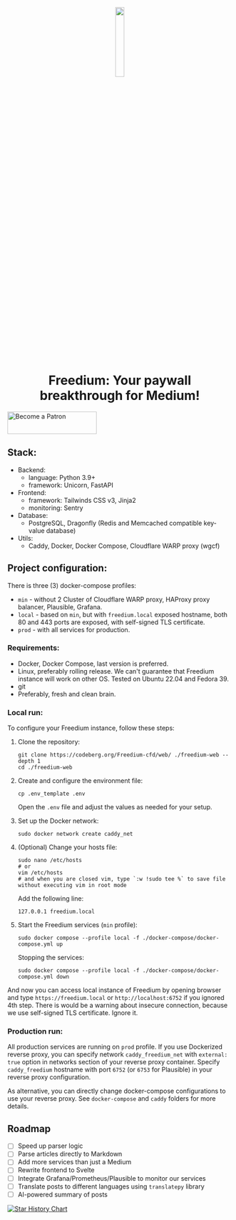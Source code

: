 <p align="center"><a href="https://freedium.cfd" target="_blank"><img src="https://avatars.githubusercontent.com/u/142643505?s=200&v=4" width="20%"></a></p>

<h1 align="center">Freedium: Your paywall breakthrough for Medium!</h1>

<a href="https://www.patreon.com/Freedium">
    <img width="200px" height="50px" alt="Become a Patron" src="https://github.com/elsiehupp/patron-buttons/blob/master/svg/become_a_patron_4x1_black_logo_white_text_on_coral.svg?raw=True">
</a>

## Stack:

- Backend:
  - language: Python 3.9+
  - framework: Unicorn, FastAPI
- Frontend:
  - framework: Tailwinds CSS v3, Jinja2
  - monitoring: Sentry
- Database:
  - PostgreSQL, Dragonfly (Redis and Memcached compatible key-value database)
- Utils:
  - Caddy, Docker, Docker Compose, Cloudflare WARP proxy (wgcf)

## Project configuration:

There is three (3) docker-compose profiles:

- `min` - without 2 Cluster of Cloudflare WARP proxy, HAProxy proxy balancer, Plausible, Grafana.
- `local` - based on `min`, but with `freedium.local` exposed hostname, both 80 and 443 ports are exposed, with self-signed TLS certificate.
- `prod` - with all services for production.

### Requirements:

- Docker, Docker Compose, last version is preferred.
- Linux, preferably rolling release. We can't guarantee that Freedium instance will work on other OS. Tested on Ubuntu 22.04 and Fedora 39.
- git
- Preferably, fresh and clean brain.

### Local run:

To configure your Freedium instance, follow these steps:

1. Clone the repository:

   ```
   git clone https://codeberg.org/Freedium-cfd/web/ ./freedium-web --depth 1
   cd ./freedium-web
   ```

2. Create and configure the environment file:

   ```
   cp .env_template .env
   ```

   Open the `.env` file and adjust the values as needed for your setup.

3. Set up the Docker network:

   ```
   sudo docker network create caddy_net
   ```

4. (Optional) Change your hosts file:

   ```
   sudo nano /etc/hosts
   # or
   vim /etc/hosts
   # and when you are closed vim, type `:w !sudo tee %` to save file without executing vim in root mode
   ```

   Add the following line:

   ```
   127.0.0.1 freedium.local
   ```

5. Start the Freedium services (`min` profile):

   ```
   sudo docker compose --profile local -f ./docker-compose/docker-compose.yml up
   ```

   Stopping the services:

   ```
   sudo docker compose --profile local -f ./docker-compose/docker-compose.yml down
   ```

And now you can access local instance of Freedium by opening browser and type `https://freedium.local` or `http://localhost:6752` if you ignored 4th step. There is would be a warning about insecure connection, because we use self-signed TLS certificate. Ignore it.

### Production run:

All production services are running on `prod` profile. If you use Dockerized reverse proxy, you can specify network `caddy_freedium_net` with `external: true` option in networks section of your reverse proxy container. Specify `caddy_freedium` hostname with port `6752` (or `6753` for Plausible) in your reverse proxy configuration.

As alternative, you can directly change docker-compose configurations to use your reverse proxy. See `docker-compose` and `caddy` folders for more details.

## Roadmap

- [ ] Speed up parser logic
- [ ] Parse articles directly to Markdown
- [ ] Add more services than just a Medium
- [ ] Rewrite frontend to Svelte
- [ ] Integrate Grafana/Prometheus/Plausible to monitor our services
- [ ] Translate posts to different languages using `translatepy` library
- [ ] AI-powered summary of posts

[![Star History Chart](https://api.star-history.com/svg?repos=Freedium-cfd/web&type=Date)](https://star-history.com/#Freedium-cfd/web&Date)
